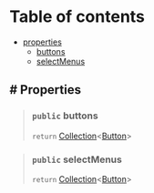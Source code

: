 # Table of contents

- [properties](#-properties)
  - [buttons](#-public-buttons)
  - [selectMenus](#-public-selectmenus)

## # Properties

> ### `public` buttons
>
> `return` [Collection](../typings.md#collection)<[Button](../typings.md#button)>

> ### `public` selectMenus
>
> `return` [Collection](../typings.md#collection)<[Button](../typings.md#selectmenus)>
